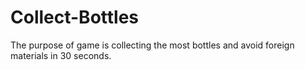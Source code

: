# Collect-Bottles
The purpose of game is collecting the most bottles and avoid foreign materials in 30 seconds.
